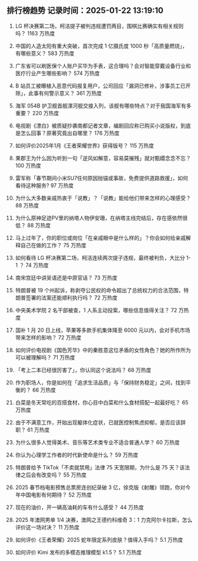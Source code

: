 
## 排行榜趋势 记录时间：2025-01-22 13:19:10
  
  1. LG 杯决赛第二场，柯洁提子被判违规遭罚两目，围棋比赛确实有相关规则吗？ 1163 万热度
    
  2. 中国的人造太阳有重大突破，首次完成 1 亿摄氏度 1000 秒「高质量燃烧」，有哪些意义？ 583 万热度
    
  3. 广东省可以刷医保个人账户买华为手表，这合理吗？会对智能穿戴设备行业和医疗行业产生哪些影响？ 574 万热度
    
  4. B 站员工被曝植入恶意代码报复用户，公司回应「漏洞已修补，涉事员工已开除」，此事有何警示意义？ 361 万热度
    
  5. 海军 054B 护卫舰首舰漯河舰交接入列，该舰有哪些特点？对于我国海军有多重要？ 220 万热度
    
  6. 电视剧《漂白》被质疑抄袭南都记者文章，编剧回应称已购买小说版权，到底是怎么回事？原著究竟出自哪里？ 176 万热度
    
  7. 如何评价2025年1月《王者荣耀世界》获得版号？ 115 万热度
    
  8. 果郡王为什么因为听到一句「逆风如解意，容易莫摧残」就对甄嬛念念不忘？ 100 万热度
    
  9. 雷军称「春节期间小米SU7任何原因抛锚或事故，免费提供道路救援」，如何看待这种服务? 97 万热度
    
  10. 为什么大多数亲戚热衷于「说教」？「说教」能给他们带来怎样的心理感受？ 88 万热度
    
  11. 为什么原神足迹PV里的纳塔人物伊安珊，在纳塔主线完结后，存在感依然很低？ 88 万热度
    
  12. 马上过年了，你的职位或岗位「在亲戚眼中是什么样的」？你会如何给亲戚解释自己在做的工作？ 75 万热度
    
  13. 如何看待 LG 杯决赛第二场，柯洁连续两次提子违规，最终被判负，大比分 1-1 ？ 74 万热度
    
  14. 南宋宫廷中讲吴语还是中原官话？ 73 万热度
    
  15. 特朗普被 19 个州起诉，称剥夺公民权的命令超出了总统权力的合法范围，特朗普签署的法案还能顺利执行吗？ 72 万热度
    
  16. 中央美术学院 2 名干部被查，1 人系主动投案，哪些信息值得关注？ 72 万热度
    
  17. 国补 1 月 20 日上线，苹果等多款手机集体降至 6000 元以内，会对手机市场带来怎样的影响？ 72 万热度
    
  18. 如何评价电视剧《国色芳华》中的秦胜意这位矛盾的女性角色？她的所作所为可以被理解吗？ 71 万热度
    
  19. 「考上二本已经很厉害了」，你认同这个说法吗？ 68 万热度
    
  20. 作为职场人，你是如何在「追求生活品质」与「保持财务稳定」之间，找到平衡的？ 66 万热度
    
  21. 白菜是冬天常吃的百搭食材，你心目中白菜和什么食材搭配一起最好吃？ 65 万热度
    
  22. 由于不满意工作，开始出现躯体化症状，已就医控制焦虑抑郁，是否应该辞职？ 61 万热度
    
  23. 为什么很多人觉得美术、音乐等艺术类专业不适合普通人学？ 60 万热度
    
  24. 你认为心理学工作者的时代新使命是什么？ 59 万热度
    
  25. 特朗普给予 TikTok「不卖就禁用」法律 75 天宽限期，为什么是 75 天？该法律之后会有改变吗？ 55 万热度
    
  26. 2025 春节档电影预售总票房连创纪录破 3 亿，徐克版《射雕》领跑，你对今年中国电影有何期待？ 52 万热度
    
  27. 现在的油价，开一辆高油耗的车有什么感受？ 44 万热度
    
  28. 2025 年澳网男单 1/4 决赛，澳网之王德约科维奇 3：1 力克阿尔卡拉斯，怎么评价这一场对决？ 11 万热度
    
  29. 如何评价《王者荣耀》2025 蛇年限定系列皮肤？值得入手吗？ 5.1 万热度
    
  30. 如何评价 Kimi 发布的多模态推理模型 k1.5？ 5.1 万热度
    
